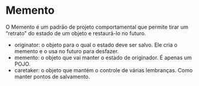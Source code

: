 ﻿
# Memento

O Memento é um padrão de projeto comportamental que permite tirar um “retrato” do estado de um objeto e restaurá-lo no futuro.

- originator: o objeto para o qual o estado deve ser salvo. Ele cria o memento e o usa no futuro para desfazer.
- memento: o objeto que vai manter o estado de originador. É apenas um POJO.
- caretaker: o objeto que mantém o controle de várias lembranças. Como manter pontos de salvamento.
